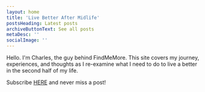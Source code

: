 ```yaml
---
layout: home
title: 'Live Better After Midlife'
postsHeading: Latest posts
archiveButtonText: See all posts
metaDesc: ''
socialImage: ''
---
```


Hello. I'm Charles, the guy behind FindMeMore. This site covers my journey, experiences, and thoughts as I re-examine what I need to do to live a better in the second half of my life.

Subscribe [HERE](https://icloud.us2.list-manage.com/subscribe?u=9649f209f835cc74ddbf6db7d&id=c7ffff8d05)  and never miss a post!